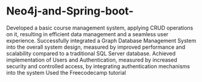 # Neo4j-and-Spring-boot-
Developed a basic course management system, applying CRUD operations on
it, resulting in efficient data management and a seamless user experience.
Successfully integrated a Graph Database Management System into the
overall system design, measured by improved performance and scalability
compared to a traditional SQL Server database.
Achieved implementation of Users and Authentication, measured by
increased security and controlled access, by integrating authentication
mechanisms into the system
Used the Freecodecamp tutorial
